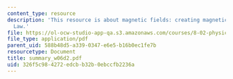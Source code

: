 ```yaml
---
content_type: resource
description: 'This resource is about magnetic fields: creating magnetic fields ? Ampere?s
  Law.'
file: https://ol-ocw-studio-app-qa.s3.amazonaws.com/courses/8-02-physics-ii-electricity-and-magnetism-spring-2007/326f5c984272edcbb32b0ebccfb2236a_summary_w06d2.pdf
file_type: application/pdf
parent_uid: 588b48d5-a339-0347-e6e5-b16b0ec1fe7b
resourcetype: Document
title: summary_w06d2.pdf
uid: 326f5c98-4272-edcb-b32b-0ebccfb2236a
---
```

